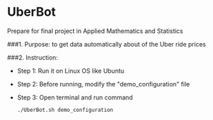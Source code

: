 # UberBot

Prepare for final project in Applied Mathematics and Statistics

###1. Purpose: to get data automatically about of the Uber ride prices

###2. Instruction:

- Step 1: Run it on Linux OS like Ubuntu
- Step 2: Before running, modify the "demo_configuration" file
- Step 3: Open terminal and run command

	`./UberBot.sh demo_configuration`
